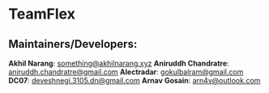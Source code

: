 TeamFlex
===========

Maintainers/Developers:
-----------------------------
__Akhil Narang__: <something@akhilnarang.xyz>
__Aniruddh Chandratre__: <aniruddh.chandratre@gmail.com>
__Alectradar__: <gokulbalram@gmail.com>
__DC07__: <deveshnegi.3105.dn@gmail.com>
__Arnav Gosain__: <arn4v@outlook.com>
